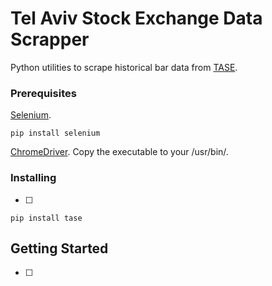 # Tel Aviv Stock Exchange Data Scrapper
Python utilities to scrape historical bar data from [TASE](https://www.tase.co.il/).

### Prerequisites

[Selenium](https://www.selenium.dev/).

```
pip install selenium
```

[ChromeDriver](https://chromedriver.chromium.org/).
Copy the executable to your /usr/bin/.

### Installing

 - [ ]

```
pip install tase
```

## Getting Started

 - [ ]
